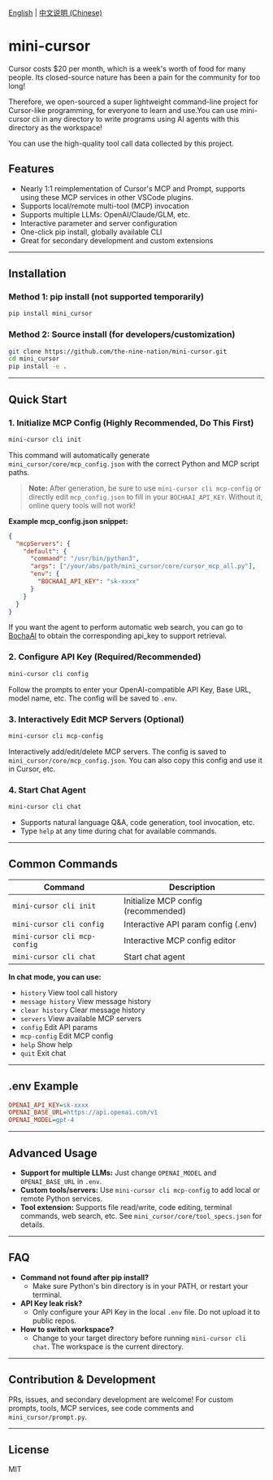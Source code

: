 [English](README.md) | [中文说明 (Chinese)](README_zh.md)

# mini-cursor

Cursor costs $20 per month, which is a week's worth of food for many people. Its closed-source nature has been a pain for the community for too long!

Therefore, we open-sourced a super lightweight command-line project for Cursor-like programming, for everyone to learn and use.You can use mini-cursor cli in any directory to write programs using AI agents with this directory as the workspace!

You can use the high-quality tool call data collected by this project.

## Features

- Nearly 1:1 reimplementation of Cursor's MCP and Prompt, supports using these MCP services in other VSCode plugins.
- Supports local/remote multi-tool (MCP) invocation
- Supports multiple LLMs: OpenAI/Claude/GLM, etc.
- Interactive parameter and server configuration
- One-click pip install, globally available CLI
- Great for secondary development and custom extensions

---

## Installation

### Method 1: pip install (not supported temporarily)

```bash
pip install mini_cursor
```

### Method 2: Source install (for developers/customization)

```bash
git clone https://github.com/the-nine-nation/mini-cursor.git
cd mini_cursor
pip install -e .
```

---

## Quick Start

### 1. Initialize MCP Config (Highly Recommended, Do This First)

```bash
mini-cursor cli init
```
This command will automatically generate `mini_cursor/core/mcp_config.json` with the correct Python and MCP script paths.

> **Note:** After generation, be sure to use `mini-cursor cli mcp-config` or directly edit `mcp_config.json` to fill in your `BOCHAAI_API_KEY`. Without it, online query tools will not work!

**Example mcp_config.json snippet:**
```json
{
  "mcpServers": {
    "default": {
      "command": "/usr/bin/python3",
      "args": ["/your/abs/path/mini_cursor/core/cursor_mcp_all.py"],
      "env": {
        "BOCHAAI_API_KEY": "sk-xxxx"
      }
    }
  }
}
```
If you want the agent to perform automatic web search, you can go to [BochaAI](https://open.bochaai.com/) to obtain the corresponding api_key to support retrieval.

### 2. Configure API Key (Required/Recommended)

```bash
mini-cursor cli config
```
Follow the prompts to enter your OpenAI-compatible API Key, Base URL, model name, etc. The config will be saved to `.env`.

### 3. Interactively Edit MCP Servers (Optional)

```bash
mini-cursor cli mcp-config
```
Interactively add/edit/delete MCP servers. The config is saved to `mini_cursor/core/mcp_config.json`.
You can also copy this config and use it in Cursor, etc.

### 4. Start Chat Agent

```bash
mini-cursor cli chat
```
- Supports natural language Q&A, code generation, tool invocation, etc.
- Type `help` at any time during chat for available commands.

---

## Common Commands

| Command                      | Description                        |
|------------------------------|------------------------------------|
| `mini-cursor cli init`       | Initialize MCP config (recommended) |
| `mini-cursor cli config`     | Interactive API param config (.env) |
| `mini-cursor cli mcp-config` | Interactive MCP config editor       |
| `mini-cursor cli chat`       | Start chat agent                   |

**In chat mode, you can use:**
- `history`             View tool call history
- `message history`     View message history
- `clear history`       Clear message history
- `servers`             View available MCP servers
- `config`              Edit API params
- `mcp-config`          Edit MCP config
- `help`                Show help
- `quit`                Exit chat

---

## .env Example

```ini
OPENAI_API_KEY=sk-xxxx
OPENAI_BASE_URL=https://api.openai.com/v1
OPENAI_MODEL=gpt-4
```

---

## Advanced Usage

- **Support for multiple LLMs:** Just change `OPENAI_MODEL` and `OPENAI_BASE_URL` in `.env`.
- **Custom tools/servers:** Use `mini-cursor cli mcp-config` to add local or remote Python services.
- **Tool extension:** Supports file read/write, code editing, terminal commands, web search, etc. See `mini_cursor/core/tool_specs.json` for details.

---

## FAQ

- **Command not found after pip install?**
  - Make sure Python's bin directory is in your PATH, or restart your terminal.
- **API Key leak risk?**
  - Only configure your API Key in the local `.env` file. Do not upload it to public repos.
- **How to switch workspace?**
  - Change to your target directory before running `mini-cursor cli chat`. The workspace is the current directory.

---

## Contribution & Development

PRs, issues, and secondary development are welcome!
For custom prompts, tools, MCP services, see code comments and `mini_cursor/prompt.py`.

---

## License

MIT
